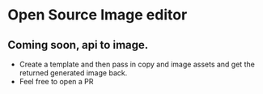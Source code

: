 # Open Source Image editor

## Coming soon, api to image.

- Create a template and then pass in copy and image assets and get the returned generated image back.
- Feel free to open a PR
